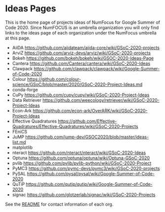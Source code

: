 
# Ideas Pages

This is the home page of projects ideas of NumFocus for Google Summer of Code 2020.
Since NumFOCUS is an umbrella organization you will only find links to the ideas
page of each organization under the NumFocus umbrella at this page.


- AiiDA https://github.com/aiidateam/aiida-core/wiki/GSoC-2020-projects
- ArviZ https://github.com/arviz-devs/arviz/wiki/GSoC-2020-projects
- Bokeh https://github.com/bokeh/bokeh/wiki/GSOC-2020-Ideas-Page
- Cantera https://github.com/Cantera/cantera/wiki/GSoC-2020-Ideas
- Clawpack https://github.com/clawpack/clawpack/wiki/Google-Summer-of-Code-2020
- Colour https://github.com/colour-science/GSoC/blob/master/2020/GSoC-2020-Project-Ideas.md
- conda-forge
- CuPy https://github.com/cupy/cupy/wiki/GSoC-2020-Project-Ideas
- Data Retriever https://github.com/weecology/retriever/wiki/GSoC-2020-Project-Ideas
- Econ-Ark https://github.com/econ-ark/OverARK/wiki/GSoC-2020-Project-Ideas
- Effective Quadratures https://github.com/Effective-Quadratures/Effective-Quadratures/wiki/GSoC-2020-Projects
- FEniCS
- JuMP      https://github.com/jump-dev/GSOC2020/blob/master/ideas-list.md
- matplotlib
- nteract   https://github.com/nteract/nteract/wiki/GSoC-2020-Ideas
- Optuna    https://github.com/optuna/optuna/wiki/Optuna-GSoC-2020
- pvlib     https://github.com/pvlib/pvlib-python/wiki/GSoC-2020-Project
- PyMC3     https://github.com/pymc-devs/pymc3/wiki/GSoC-2020-projects
- PySAL     https://github.com/pysal/pysal/wiki/Google-Summer-of-Code-2020
- QuTiP https://github.com/qutip/qutip/wiki/Google-Summer-of-Code-2020
- signac    https://github.com/glotzerlab/signac/wiki/GSoC-2020-Projects

See the [README](https://github.com/numfocus/gsoc/blob/master/README.md#organizations-confirmed-under-numfocus-umbrella) for contact information of each org.
